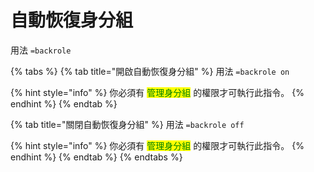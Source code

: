 # 自動恢復身分組

用法 `=backrole`

{% tabs %}
{% tab title="開啟自動恢復身分組" %}
用法 `=backrole on`

{% hint style="info" %}
你必須有 <mark style="color:green;">管理身分組</mark> 的權限才可執行此指令。
{% endhint %}
{% endtab %}

{% tab title="關閉自動恢復身分組" %}
用法 `=backrole off`

{% hint style="info" %}
你必須有 <mark style="color:green;">管理身分組</mark> 的權限才可執行此指令。
{% endhint %}
{% endtab %}
{% endtabs %}
